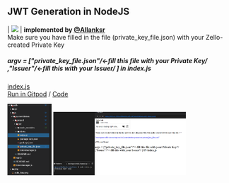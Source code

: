 ## JWT Generation in NodeJS
| <img src="https://avatars3.githubusercontent.com/u/30846360?s=460&v=4" width="70"> | **implemented by [@Allanksr](https://github.com/Allanksr)**<br>Make sure you have filled in the file (private_key_file.json) with your Zello-created Private Key<br><h5>  argv = ["private_key_file.json"/*<-fill this file with your Private Key*/ ,"Issuer"/*<-fill this with your Issuer*/ ] in index.js</h5>[index.js](https://github.com/Allanksr/zello-channel-api/blob/ffdc3b3267debac766ad64fe5d572136ae19ca4f/auth/js/jsonwebtoken/project/src/index.js#L6)<br>[Run in Gitpod](http://gitpod.io/#https://github.com/Allanksr/zello-channel-api) / [Code](https://github.com/Allanksr/zello-channel-api/tree/master/auth/js/jsonwebtoken/project/src) 
<p>
    <img src="https://github.com/Allanksr/zello-channel-api/blob/master/auth/js/jsonwebtoken/preview/those%202%20files%20must%20be%20reviewed.PNG" width="100">     
<img src="https://github.com/Allanksr/zello-channel-api/blob/master/auth/js/jsonwebtoken/preview/start.PNG" width="300">     
</p>
